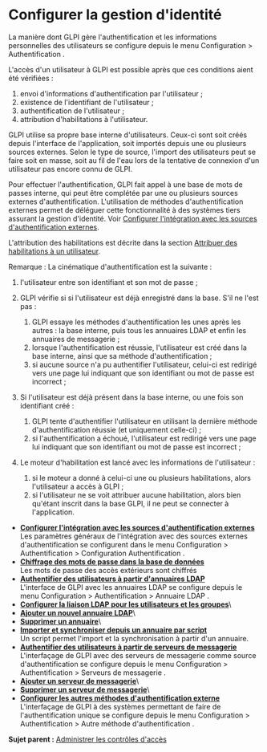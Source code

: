Configurer la gestion d'identité
================================

La manière dont GLPI gère l'authentification et les informations
personnelles des utilisateurs se configure depuis le menu Configuration
\> Authentification .

L'accès d'un utilisateur à GLPI est possible après que ces conditions
aient été vérifiées :

1.  envoi d'informations d'authentification par l'utilisateur ;
2.  existence de l'identifiant de l'utilisateur ;
3.  authentification de l'utilisateur ;
4.  attribution d'habilitations à l'utilisateur.

GLPI utilise sa propre base interne d'utilisateurs. Ceux-ci sont soit
créés depuis l'interface de l'application, soit importés depuis une ou
plusieurs sources externes. Selon le type de source, l'import des
utilisateurs peut se faire soit en masse, soit au fil de l'eau lors de
la tentative de connexion d'un utilisateur pas encore connu de GLPI.

Pour effectuer l'authentification, GLPI fait appel à une base de mots de
passes interne, qui peut être complétée par une ou plusieurs sources
externes d'authentification. L'utilisation de méthodes
d'authentification externes permet de déléguer cette fonctionnalité à
des systèmes tiers assurant la gestion d'identité. Voir [Configurer
l'intégration avec les sources d'authentification
externes](config_common_auth.html "Les paramètres généraux de l'intégration avec des sources externes d'authentification se configurent dans le menu Configuration > Authentification > Configuration Authentification.").

L'attribution des habilitations est décrite dans la section [Attribuer
des habilitations à un
utilisateur](administration_rule_right.html "GLPI dispose d'un moteur d'habilitations dynamiques qui se base sur des sources externes d'authentification. Il est accessible depuis le menu Administration > Règles > Règles d'affectation d'entité et de droits.").

Remarque : La cinématique d'authentification est la suivante :

1.  l'utilisateur entre son identifiant et son mot de passe ;
2.  GLPI vérifie si si l'utilisateur est déjà enregistré dans la base. S'il
    ne l'est pas :
    1.  GLPI essaye les méthodes d'authentification les unes après les
        autres : la base interne, puis tous les annuaires LDAP et enfin
        les annuaires de messagerie ;
    2.  lorsque l'authentification est réussie, l'utilisateur est créé
        dans la base interne, ainsi que sa méthode d'authentification ;
    3.  si aucune source n'a pu authentifier l'utilisateur, celui-ci est
        redirigé vers une page lui indiquant que son identifiant ou mot
        de passe est incorrect ;

3.  Si l'utilisateur est déjà présent dans la base interne, ou une fois
    son identifiant créé :
    1.  GLPI tente d'authentifier l'utilisateur en utilisant la dernière
        méthode d'authentification réussie (et uniquement celle-ci) ;
    2.  si l'authentification a échoué, l'utilisateur est redirigé vers
        une page lui indiquant que son identifiant ou mot de passe est
        incorrect ;

4.  Le moteur d'habilitation est lancé avec les informations de
    l'utilisateur :
    1.  si le moteur a donné à celui-ci une ou plusieurs habilitations,
        alors l'utilisateur a accès à GLPI ;
    2.  si l'utilisateur ne se voit attribuer aucune habilitation, alors
        bien qu'étant inscrit dans la base GLPI, il ne peut se connecter
        à l'application.

-   **[Configurer l'intégration avec les sources d'authentification
    externes](../glpi/config_common_auth.html)**\
     Les paramètres généraux de l'intégration avec des sources externes
    d'authentification se configurent dans le menu Configuration \>
    Authentification \> Configuration Authentification .
-   **[Chiffrage des mots de passe dans la base de
    données](../glpi/config_passwords_encrypted.html)**\
     Les mots de passe des accès extérieurs sont chiffrés
-   **[Authentifier des utilisateurs à partir d'annuaires
    LDAP](../glpi/config_auth_ldap.html)**\
     L'interface de GLPI avec les annuaires LDAP se configure depuis le
    menu Configuration \> Authentification \> Annuaire LDAP .
-   **[Configurer la liaison LDAP pour les utilisateurs et les
    groupes](../glpi/config_auth_ldap_usersgroups.html)**\
-   **[Ajouter un nouvel annuaire
    LDAP](../glpi/config_auth_ldap_t_create.html)**\
-   **[Supprimer un annuaire](../glpi/config_auth_ldap_t_delete.html)**\
-   **[Importer et synchroniser depuis un annuaire par
    script](../glpi/scripts_ldap_mass_sync.html)**\
     Un script permet l'import et la synchronisation à partir d'un
    annuaire.
-   **[Authentifier des utilisateurs à partir de serveurs de
    messagerie](../glpi/config_auth_imap.html)**\
     L'interfaçage de GLPI avec des serveurs de messagerie comme source
    d'authentification se configure depuis le menu Configuration \>
    Authentification \> Serveurs de messagerie .
-   **[Ajouter un serveur de
    messagerie](../glpi/config_auth_imap_t_create.html)**\
-   **[Supprimer un serveur de
    messagerie](../glpi/config_auth_imap_t_delete.html)**\
-   **[Configurer les autres méthodes d'authentification
    externe](../glpi/config_auth_other.html)**\
     L'interfaçage de GLPI à des systèmes permettant de faire de
    l'authentification unique se configure depuis le menu Configuration
    \> Authentification \> Autre méthode d'authentification .

**Sujet parent :** [Administrer les contrôles
d'accès](../glpi/access_control_intro.html "Cette partie décrit comment administrer le système de contrôle d'accès qui permet à chaque utilisateur d'accéder à un contexte d'utilisation spécifique.")
